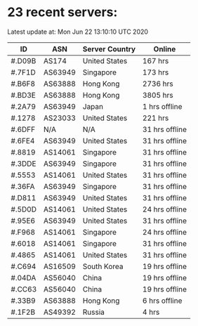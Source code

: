 # 23 recent servers:

Latest update at: Mon Jun 22 13:10:10 UTC 2020

| ID | ASN | Server Country | Online |
| -- | --- | -------------- | ------ |
| #.D09B | AS174 | United States | 167 hrs |
| #.7F1D | AS63949 | Singapore | 173 hrs |
| #.B6F8 | AS63888 | Hong Kong | 2736 hrs |
| #.BD3E | AS63888 | Hong Kong | 3805 hrs |
| #.2A79 | AS63949 | Japan | 1 hrs offline |
| #.1278 | AS23033 | United States | 221 hrs |
| #.6DFF | N/A | N/A | 31 hrs offline |
| #.6FE4 | AS63949 | United States | 31 hrs offline |
| #.8819 | AS14061 | Singapore | 31 hrs offline |
| #.3DDE | AS63949 | Singapore | 31 hrs offline |
| #.5553 | AS14061 | United States | 31 hrs offline |
| #.36FA | AS63949 | Singapore | 31 hrs offline |
| #.D811 | AS63949 | United States | 31 hrs offline |
| #.5D0D | AS14061 | United States | 24 hrs offline |
| #.95E6 | AS63949 | United States | 31 hrs offline |
| #.F968 | AS14061 | Singapore | 24 hrs offline |
| #.6018 | AS14061 | Singapore | 31 hrs offline |
| #.4865 | AS14061 | United States | 31 hrs offline |
| #.C694 | AS16509 | South Korea | 19 hrs offline |
| #.04DA | AS56040 | China | 19 hrs offline |
| #.CC63 | AS56040 | China | 19 hrs offline |
| #.33B9 | AS63888 | Hong Kong | 6 hrs offline |
| #.1F2B | AS49392 | Russia | 4 hrs |

